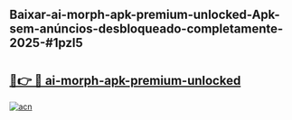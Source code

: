 ## Baixar-ai-morph-apk-premium-unlocked-Apk-sem-anúncios-desbloqueado-completamente-2025-#1pzl5

# <h2><a href="https://ainizakaria.my?title=ai-morph-apk-premium-unlocked&ref=22M">🔗👉 🔴 ai-morph-apk-premium-unlocked</a></h2>

[![acn](https://github.com/user-attachments/assets/0f9c940e-d8b0-45ae-aac7-cd30a18b3e1c)](https://ainizakaria.my?title=ai-morph-apk-premium-unlocked&ref=22M)

